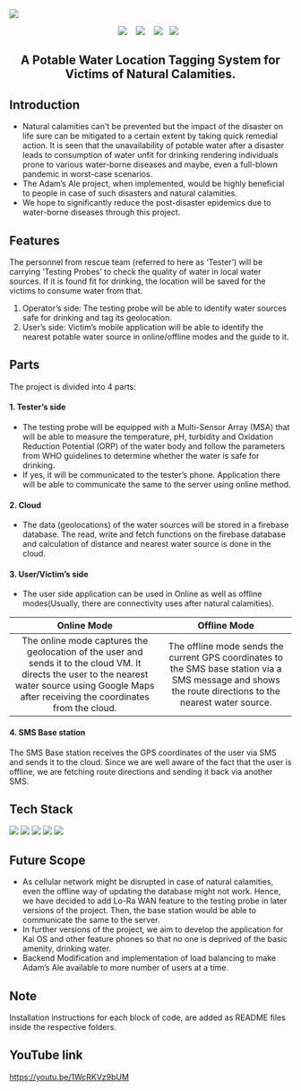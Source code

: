 <img src="https://github.com/IdealisticINTJ/Adam-Ale-WebApp/blob/main/banner.png">
<p align="center">
  <img src="https://img.shields.io/badge/arduino%20-%2343853D.svg?&style=for-the-badge&logo=arduino&logoColor=white" />&nbsp;&nbsp;&nbsp;
  <img src="https://img.shields.io/badge/firebase%20-%2300D9FF.svg?&style=for-the-badge&logo=firebase&logoColor=white" />&nbsp;&nbsp;&nbsp;
  <img src="https://img.shields.io/badge/flutter%20-%231572B6.svg?&style=for-the-badge&logo=flutter&logoColor=white" />&nbsp;&nbsp;
  <img src="https://img.shields.io/badge/microsft azure%20-%231572B6.svg?&style=for-the-badge&logo=azure&logoColor=white" />&nbsp;&nbsp;
</p>
<h2 align="center"><b><bold>A Potable Water Location Tagging System for Victims of Natural Calamities.</b></h3>



## Introduction 
- Natural calamities can't be prevented but the impact of the disaster on life sure can be mitigated to a certain extent by taking quick remedial action.  It is seen that the unavailability of potable water after a disaster leads to consumption of water unfit for drinking rendering individuals prone to various water-borne diseases and maybe, even a full-blown pandemic in worst-case scenarios.
- The Adam’s Ale project, when implemented, would be highly beneficial to people in case of such disasters and natural calamities.
- We hope to significantly reduce the post-disaster epidemics due to water-borne diseases through this project.

## Features
The personnel from rescue team (referred to here as ‘Tester’) will be carrying ‘Testing Probes’ to check the quality of water in local water sources. If it is found fit for drinking, the location will be saved for the victims to consume water from that.

1. Operator’s side: 
The testing probe will be able to identify water sources safe for drinking and tag its geolocation.
2. User’s side: 
Victim’s mobile application will be able to identify the nearest potable water source in online/offline modes and the guide to it.


## Parts
The project is divided into 4 parts:
#### 1. Tester’s side
- The testing probe will be equipped with a Multi-Sensor Array (MSA) that will be able to measure the temperature, pH, turbidity and Oxidation Reduction Potential (ORP) of the water body and follow the parameters from WHO guidelines to determine whether the water is safe for drinking.
- If yes, it will be communicated to the tester’s phone. Application there will be able to communicate the same to the server using online method. 
#### 2. Cloud
- The data (geolocations) of the water sources will be stored in a firebase database. The read, write and fetch functions on the firebase database and calculation of distance and nearest water source is done in the cloud.
#### 3. User/Victim’s side
- The user side application can be used in Online as well as offline modes(Usually, there are connectivity uses after natural calamities).

|  Online Mode                                         |                            Offline Mode      |                         
|:----------------------------------------------------:|:--------------------------------------------:|
| The online mode captures the geolocation of the user and sends it to the cloud VM. It directs the user to the nearest water source using Google Maps after receiving  the coordinates from the cloud.| The offline mode sends the current GPS coordinates to the SMS base station via a SMS message and shows the route directions to the nearest water source.|  


#### 4. SMS Base station
The SMS Base station receives the GPS coordinates of the user via SMS and sends it to the cloud. Since we are well aware of the fact that the user is offline, we are fetching route directions and sending it back via another SMS.

## Tech Stack
![](https://www.arduino.cc/en/uploads/Trademark/ArduinoCommunityLogo.png)
![](https://firebase.google.com/downloads/brand-guidelines/PNG/logo-built_white.png)
![](https://flutter.dev/assets/flutter-lockup-1caf6476beed76adec3c477586da54de6b552b2f42108ec5bc68dc63bae2df75.png)
![](https://www.equinix.com/contentAsset/raw-data/0fce45a2-82a8-430a-b7fa-03c973263939/fileAsset?language_id=1)
![](https://www.mapmyindia.com/blog/wp-content/uploads/2010/09/mapmyindia-logo.jpg)


## Future Scope
- As cellular network might be disrupted in case of natural calamities, even the offline way of updating the database might not work. Hence, we have decided to add Lo-Ra WAN feature to the testing probe in later versions of the project. 
Then, the base station would be able to communicate the same to the server.
- In further versions of the project, we aim to develop the application for Kai OS and other feature phones so that no one is deprived of the basic amenity, drinking water.
- Backend Modification and implementation of load balancing to make Adam’s Ale available to more number of users at a time.

## Note
Installation instructions for each block of code, are added as README files inside the respective folders.

## YouTube link
https://youtu.be/1WcRKVz9bUM

